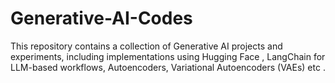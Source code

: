 # Generative-AI-Codes
This repository contains a collection of Generative AI projects and experiments, including implementations using Hugging Face , LangChain for LLM-based workflows, Autoencoders,  Variational Autoencoders (VAEs) etc .
